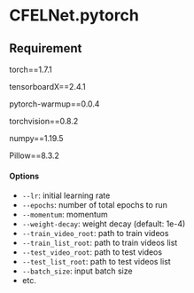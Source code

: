 # CFELNet.pytorch
 
## Requirement
torch==1.7.1

tensorboardX==2.4.1

pytorch-warmup==0.0.4

torchvision==0.8.2

numpy==1.19.5

Pillow==8.3.2


#### Options
* ``` --lr ```: initial learning rate
* ``` --epochs ```: number of total epochs to run
* ``` --momentum ```: momentum
* ``` --weight-decay ```: weight decay (default: 1e-4)
* ``` --train_video_root ```: path to train videos
* ``` --train_list_root ```: path to train videos list
* ``` --test_video_root ```: path to test videos
* ``` --test_list_root ```: path to test videos list
* ``` --batch_size ```: input batch size
* etc.


